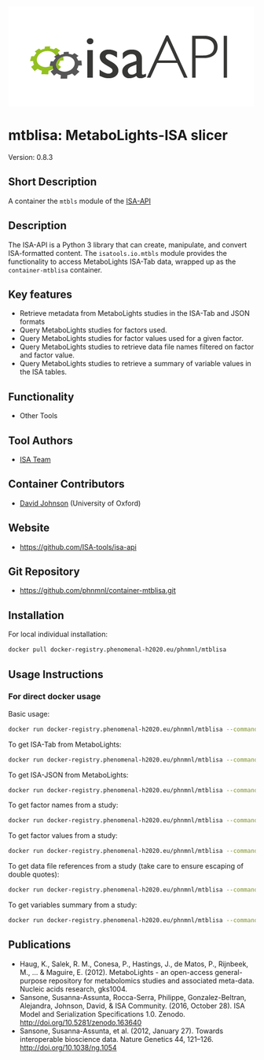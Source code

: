 ![Logo](isa-api_logo.png)

# mtblisa: MetaboLights-ISA slicer
Version: 0.8.3

## Short Description

A container the `mtbls` module of the [ISA-API](http://github.com/ISA-tools/isa-api)

## Description

The ISA-API is a Python 3 library that can create, manipulate, and convert ISA-formatted content. The `isatools.io.mtbls` module provides the functionality to access MetaboLights ISA-Tab data, wrapped up as the `container-mtblisa` container.

## Key features

- Retrieve metadata from MetaboLights studies in the ISA-Tab and JSON formats
- Query MetaboLights studies for factors used.
- Query MetaboLights studies for factor values used for a given factor.
- Query MetaboLights studies to retrieve data file names filtered on factor and factor value.
- Query MetaboLights studies to retrieve a summary of variable values in the ISA tables.

## Functionality

- Other Tools

## Tool Authors

- [ISA Team](http://isa-tools.org)

## Container Contributors

- [David Johnson](https://github.com/djcomlab) (University of Oxford)

## Website

- https://github.com/ISA-tools/isa-api


## Git Repository

- https://github.com/phnmnl/container-mtblisa.git

## Installation 

For local individual installation:

```bash
docker pull docker-registry.phenomenal-h2020.eu/phnmnl/mtblisa
```

## Usage Instructions

### For direct docker usage

Basic usage:
```bash
docker run docker-registry.phenomenal-h2020.eu/phnmnl/mtblisa --command <command> --study <study_id> [--query <query>] [--outpath path]
```

To get ISA-Tab from MetaboLights:
```bash
docker run docker-registry.phenomenal-h2020.eu/phnmnl/mtblisa --command GET --study <study_id>
```

To get ISA-JSON from MetaboLights:

```bash
docker run docker-registry.phenomenal-h2020.eu/phnmnl/mtblisa --command GETJ --study <study_id>
```

To get factor names from a study:

```bash
docker run docker-registry.phenomenal-h2020.eu/phnmnl/mtblisa --command GET_FACTORS --study <study_id>
```

To get factor values from a study:

```bash
docker run docker-registry.phenomenal-h2020.eu/phnmnl/mtblisa --command GET_FVS --study <study_id> --query <factor_name>
```

To get data file references from a study (take care to ensure escaping of double quotes):

```bash
docker run docker-registry.phenomenal-h2020.eu/phnmnl/mtblisa --command GET_DATA_FILES --study <study_id> --query <factor_selection>
```

To get variables summary from a study:

```bash
docker run docker-registry.phenomenal-h2020.eu/phnmnl/mtblisa --command GET_SUMMARY --study <study_id>
```

## Publications

- Haug, K., Salek, R. M., Conesa, P., Hastings, J., de Matos, P., Rijnbeek, M., ... & Maguire, E. (2012). MetaboLights - an open-access general-purpose repository for metabolomics studies and associated meta-data. Nucleic acids research, gks1004.
- Sansone, Susanna-Assunta, Rocca-Serra, Philippe, Gonzalez-Beltran, Alejandra, Johnson, David, &amp; ISA Community. (2016, October 28). ISA Model and Serialization Specifications 1.0. Zenodo. http://doi.org/10.5281/zenodo.163640
- Sansone, Susanna-Assunta, et al. (2012, January 27). Towards interoperable bioscience data. Nature Genetics 44, 121–126. http://doi.org/10.1038/ng.1054
